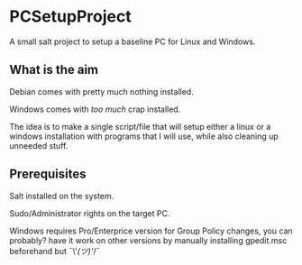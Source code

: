# PCSetupProject
A small salt project to setup a baseline PC for Linux and Windows.

## What is the aim

Debian comes with pretty much nothing installed. 

Windows comes with _too much_ crap installed.

The idea is to make a single script/file that will setup either a linux or a windows installation with programs that I will use, while also cleaning up unneeded stuff.

## Prerequisites

Salt installed on the system.

Sudo/Administrator rights on the target PC.

Windows requires Pro/Enterprice version for Group Policy changes, you can probably? have it work on other versions by manually installing gpedit.msc beforehand but ¯\\'_(ツ)'_/¯
